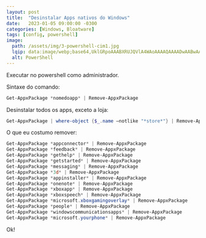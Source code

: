 ```yaml
---
layout: post
title:  "Desinstalar Apps nativos do Windows"
date:   2023-01-05 09:00:00 -0300
categories: [Windows, Bloatware]
tags: [config, powershell]
image:
  path: /assets/img/3-powershell-cim1.jpg
  lqip: data:image/webp;base64,UklGRpoAAABXRUJQVlA4WAoAAAAQAAAADwAABwAAQUxQSDIAAAARL0AmbZurmr57yyIiqE8oiG0bejIYEQTgqiDA9vqnsUSI6H+oAERp2HZ65qP/VIAWAFZQOCBCAAAA8AEAnQEqEAAIAAVAfCWkAALp8sF8rgRgAP7o9FDvMCkMde9PK7euH5M1m6VWoDXf2FkP3BqV0ZYbO6NA/VFIAAAA
  alt: PowerShell
---
```

Executar no powershell como administrador.

Sintaxe do comando:


```powershell
Get-AppxPackage *nomedoapp* | Remove-AppxPackage
```
Desinstalar todos os apps, exceto a loja:

```powershell
Get-AppxPackage | where-object {$_.name –notlike "*store*"} | Remove-AppxPackage
```
O que eu costumo remover:

```powershell
Get-AppxPackage *appconnector* | Remove-AppxPackage
Get-AppxPackage *feedback* | Remove-AppxPackage
Get-AppxPackage *gethelp* | Remove-AppxPackage
Get-AppxPackage *getstarted* | Remove-AppxPackage
Get-AppxPackage *messaging* | Remove-AppxPackage
Get-AppxPackage *3d* | Remove-AppxPackage
Get-AppxPackage *appinstaller* | Remove-AppxPackage
Get-AppxPackage *onenote* | Remove-AppxPackage
Get-AppxPackage *xboxapp* | Remove-AppxPackage
Get-AppxPackage *xboxspeech* | Remove-AppxPackage
Get-AppxPackage *microsoft.xboxgamingoverlay* | Remove-AppxPackage
Get-AppxPackage *people* | Remove-AppxPackage
Get-AppxPackage *windowscommunicationsapps* | Remove-AppxPackage
Get-AppxPackage *microsoft.yourphone* | Remove-AppxPackage
```

Ok!
